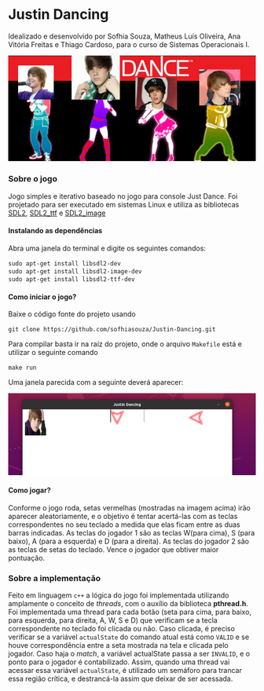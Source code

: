 # Justin Dancing
Idealizado e desenvolvido por Sofhia Souza, Matheus Luís Oliveira, Ana Vitória Freitas e Thiago Cardoso, para o curso de Sistemas Operacionais I.

![banner](assets/banner.png)
### Sobre o jogo
Jogo simples e iterativo baseado no jogo para console Just Dance.
Foi projetado para ser executado em sistemas Linux e utiliza as bibliotecas [SDL2](https://www.libsdl.org), [SDL2_ttf](https://www.libsdl.org/projects/SDL_ttf/) e [SDL2_image](https://www.libsdl.org/projects/SDL_image/)

#### Instalando as dependências
Abra uma janela do terminal e digite os seguintes comandos:
```
sudo apt-get install libsdl2-dev
sudo apt-get install libsdl2-image-dev
sudo apt-get install libsdl2-ttf-dev
```

#### Como iniciar o jogo?
Baixe o código fonte do projeto usando

```
git clone https://github.com/sofhiasouza/Justin-Dancing.git
```

Para compilar basta ir na raíz do projeto, onde o arquivo `Makefile` está e utilizar o seguinte comando

 ```
 make run
 ```
 
Uma janela parecida com a seguinte deverá aparecer: 

![tela](assets/tela.png)

#### Como jogar?
Conforme o jogo roda, setas vermelhas (mostradas na imagem acima) irão aparecer aleatoriamente, e o objetivo é tentar acertá-las com as teclas correspondentes no seu teclado a medida que elas ficam entre as duas barras indicadas. As teclas do jogador 1 são as teclas W(para cima), S (para baixo), A (para a esquerda) e D (para a direita). As teclas do jogador 2 são as teclas de setas do teclado. Vence o jogador que obtiver maior pontuação.


### Sobre a implementação
Feito em linguagem `c++` a lógica do jogo foi implementada utilizando amplamente o conceito de *threads*, com o auxílio da biblioteca **pthread.h**. Foi implementada uma thread para cada botão (seta para cima, para baixo, para esquerda, para direita, A, W, S e D) que verificam se a tecla correspondente no teclado foi clicada ou não. Caso clicada, é preciso verificar se a variável `actualState` do comando atual está como `VALID` e se houve correspondência entre a seta mostrada na tela e clicada pelo jogador. Caso haja o *match*, a variável actualState passa a ser `INVALID`, e o ponto para o jogador é contabilizado. Assim, quando uma thread vai acessar essa variável `actualState`, é utilizado um semáforo para trancar essa região crítica, e destrancá-la assim que deixar de ser acessada.